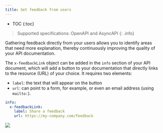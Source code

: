 ```yaml
---
title: Get feedback from users
---
```


- TOC
{:toc}

> Supported specifications: OpenAPI and AsyncAPI
{: .info}

Gathering feedback directly from your users allows you to identify areas that need more explanation, thereby continuously improving the quality of your API documentation.

The `x-feedbackLink` object can be added in the `info` section of your API document, which will add a button to your documentation that directly links to the resource (URL) of your choice.
It requires two elements:
- `label`: the text that will appear on the button
- `url`: can point to a form, for example, or even an email address (using `mailto:`).

```yaml
info:
  x-feedbackLink:
    label: Share a feedback
    url: https://my-company.com/feedback
```

![](/images/help/feedback-button.png)